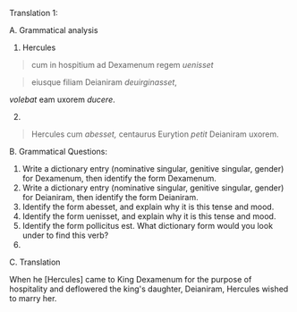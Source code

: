 Translation 1: 


A. Grammatical analysis 

1. Hercules

>cum in hospitium ad Dexamenum regem *uenisset*

>eiusque filiam Deianiram *deuirginasset*, 

*volebat* eam uxorem *ducere*. 

2. 
>Hercules cum *abesset,*
centaurus Eurytion *petit* Deianiram uxorem. 


B. Grammatical Questions:

1. Write a dictionary entry (nominative singular, genitive singular, gender) for Dexamenum, then identify the form Dexamenum.
2. Write a dictionary entry (nominative singular, genitive singular, gender) for Deianiram, then identify the form Deianiram.
3. Identify the form abesset, and explain why it is this tense and mood.
4. Identify the form uenisset, and explain why it is this tense and mood.
5. Identify the form pollicitus est. What dictionary form would you look under to find this verb?
6.


C. Translation

When he [Hercules] came to King Dexamenum for the purpose of hospitality and deflowered the king's daughter, Deianiram, Hercules wished to marry her. 
